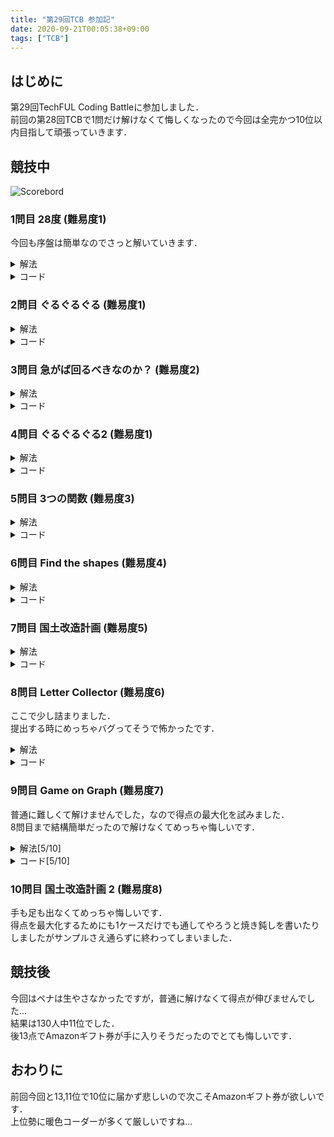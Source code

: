 ```yaml
---
title: "第29回TCB 参加記"
date: 2020-09-21T00:05:38+09:00
tags: ["TCB"]
---
```

## はじめに

第29回TechFUL Coding Battleに参加しました．  
前回の第28回TCBで1問だけ解けなくて悔しくなったので今回は全完かつ10位以内目指して頑張っていきます．  

## 競技中

![Scorebord](scoreboard.jpg)

### 1問目 28度 (難易度1)

今回も序盤は簡単なのでさっと解いていきます．  

<details><summary>解法</summary>

28より大きいか小さいかを判定し，差と共に出力します．

</details>

<details><summary>コード</summary>

|  ID  |  Verdict  |
| ---- | --------- |
| 1-10 | AC        |

``` cpp
#include <bits/stdc++.h>
using namespace std;
using i64 = long long;
#define endl "\n"

int main()
{
  i64 N;
  cin >> N;
  if (N < 28)
    cout << "Up" << 28 - N << endl;
  else
    cout << "Down" << N - 28 << endl;
  return 0;
}
```

</details>

### 2問目 ぐるぐるぐる (難易度1)  

<details><summary>解法</summary>

Nを4で割った余りで場合分けします．  

</details>

<details><summary>コード</summary>

|  ID  |  Verdict  |
| ---- | --------- |
| 1-10 | AC        |

``` cpp
#include <bits/stdc++.h>
using namespace std;
using i64 = long long;
#define endl "\n"

int main()
{
  i64 N;
  cin >> N;
  if (N % 4 == 0)
    cout << "front" << endl;
  else if (N % 4 == 1)
    cout << "right" << endl;
  else if (N % 4 == 2)
    cout << "back" << endl;
  else
    cout << "left" << endl;
  return 0;
}
```

</details>

### 3問目 急がば回るべきなのか？ (難易度2)

<details><summary>解法</summary>

友人宅に付くまでの時間を更新していきながら，それぞれの友人宅から会場までの時間の和を出して最小値を出力します．  

</details>

<details><summary>コード</summary>

|  ID  |  Verdict  |
| ---- | --------- |
| 1-10 | AC        |

``` cpp
#include <bits/stdc++.h>
using namespace std;
using i64 = long long;
#define endl "\n"

int main()
{
  i64 N, F;
  cin >> N >> F;
  vector<i64> M(F), L(F);
  for (i64 i = 0; i < F; i++)
    cin >> M[i] >> L[i];
  i64 ans = N, sum = 0;
  for (i64 i = 0; i < F; i++)
  {
    sum += M[i];
    ans = min(ans, sum + L[i]);
  }
  cout << ans << endl;
  return 0;
}
```

</details>

### 4問目 ぐるぐるぐる2 (難易度1)

<details><summary>解法</summary>

奇数回の移動では左右，偶数回の移動では前後しか向けないのでそれを満たしているかを確認します．  
向くべき方向にN回で到達出来ない場合が有るので注意します．  

</details>

<details><summary>コード</summary>

|  ID  |  Verdict  |
| ---- | --------- |
| 1-10 | AC        |

``` cpp
#include <bits/stdc++.h>
using namespace std;
using i64 = long long;
#define endl "\n"

int main()
{
  i64 N;
  string S;
  cin >> N >> S;
  if ((S == "left" || S == "right") && N < 1)
  {
    cout << "No" << endl;
    return 0;
  }
  if (S == "back" && N < 2)
  {
    cout << "No" << endl;
    return 0;
  }
  if (N % 2 == 0 && (S == "front" || S == "back"))
  {
    cout << "Yes" << endl;
    return 0;
  }
  if (N % 2 == 1 && (S == "left" || S == "right"))
  {
    cout << "Yes" << endl;
    return 0;
  }
  cout << "No" << endl;
  return 0;
}
```

</details>

### 5問目 3つの関数 (難易度3)

<details><summary>解法</summary>

指示通りに計算します．  

</details>

<details><summary>コード</summary>

|  ID  |  Verdict  |
| ---- | --------- |
| 1-10 | AC        |

``` cpp
#include <bits/stdc++.h>
using namespace std;
using i64 = long long;
#define endl "\n"

const i64 MOD = 1e9 + 7;

int main()
{
  i64 N, Q;
  string arith;
  cin >> N >> Q >> arith;
  for (i64 i = 0; i < Q; i++)
  {
    if (arith[i] == 'F')
      N = (N * 3) % MOD;
    else if (arith[i] == 'G')
      N = (N + 2) % MOD;
    else
      N = ((N * 3) % MOD + (N + 2) % MOD) % MOD;
  }
  cout << N << endl;
  return 0;
}
```

</details>

### 6問目 Find the shapes (難易度4)

<details><summary>解法</summary>

それぞれの点について次数が0の場合，点になる．  
1の場合は，その辺の先の点の次数も1であれば線になる．  
2の場合は，それぞれの辺の先の点の次数が2であり，その2点が接していれば三角形になる．  
また，重複があるので線と三角形の数は最後に2,3で割る．  

</details>

<details><summary>コード</summary>

|  ID  |  Verdict  |
| ---- | --------- |
| 1-10 | AC        |

``` cpp
#include <bits/stdc++.h>
using namespace std;
using i64 = long long;
#define endl "\n"

int main()
{
  i64 N, M;
  cin >> N >> M;
  vector<i64> edge[N];
  for (i64 i = 0; i < M; i++)
  {
    i64 a, b;
    cin >> a >> b;
    a--;
    b--;
    edge[a].push_back(b);
    edge[b].push_back(a);
  }
  i64 ansP = 0, ansL = 0, ansT = 0;
  for (i64 i = 0; i < N; i++)
  {
    if (edge[i].size() == 0)
      ansP++;
    if (edge[i].size() == 1 && edge[edge[i][0]].size() == 1)
      ansL++;
    if ((edge[i].size() == 2 && edge[edge[i][0]].size() == 2 && edge[edge[i][1]].size() == 2) && (edge[edge[i][0]][0] == edge[i][1] || edge[edge[i][0]][1] == edge[i][1]))
      ansT++;
  }
  cout << ansP << endl
       << ansL / 2 << endl
       << ansT / 3 << endl;
  return 0;
}
```

</details>

### 7問目 国土改造計画 (難易度5)

<details><summary>解法</summary>

$d_i-c_i<=0$の辺は全て追加し，その後クラスカル法で$d_i-c_i$の小さい順に追加するか検討していきます．  

</details>

<details><summary>コード</summary>

|  ID  |  Verdict  |
| ---- | --------- |
| 1-10 | AC        |

``` cpp
#include <bits/stdc++.h>
using namespace std;
using i64 = long long;
#define endl "\n"

struct UnionFind
{
  vector<i64> data;
  UnionFind(i64 size) : data(size, -1) {}
  bool merge(i64 x, i64 y)
  {
    x = root(x);
    y = root(y);
    if (x != y)
    {
      if (data[y] < data[x])
        swap(x, y);
      data[x] += data[y];
      data[y] = x;
    }
    return x != y;
  }
  bool check(i64 x, i64 y)
  {
    return root(x) == root(y);
  }
  i64 root(i64 x)
  {
    return data[x] < 0 ? x : data[x] = root(data[x]);
  }
};

int main()
{
  i64 N, M;
  cin >> N >> M;
  vector<pair<i64, pair<i64, i64>>> edge;
  for (i64 i = 0; i < M; i++)
  {
    i64 a, b, c, d;
    cin >> a >> b >> c >> d;
    a--;
    b--;
    edge.push_back({c - d, {a, b}});
  }
  sort(edge.begin(), edge.end());
  UnionFind uf(N);
  i64 ans = 0;
  for (i64 i = 0; i < M; i++)
    if (edge[i].first <= 0 || !uf.check(edge[i].second.first, edge[i].second.second))
    {
      ans += edge[i].first;
      uf.merge(edge[i].second.first, edge[i].second.second);
    }
  cout << ans << endl;
  return 0;
}
```

</details>

### 8問目 Letter Collector (難易度6)

ここで少し詰まりました．  
提出する時にめっちゃバグってそうで怖かったです．

<details><summary>解法</summary>

辞書順最小の訪問順を答える必要が有るのでedgeをそれぞれそれぞれソートしておきます．  
その後，頂点Aを決めてそこから引数(現在居る頂点,現在のSの長さ)でメモ化再帰をします．  

</details>

<details><summary>コード</summary>

|  ID  |  Verdict  |
| ---- | --------- |
| 1-10 | AC        |

``` cpp
#include <bits/stdc++.h>
using namespace std;
using i64 = long long;
#define endl "\n"

int main()
{
  i64 N, M, L;
  cin >> N >> M >> L;
  vector<i64> edge[N];
  for (i64 i = 0; i < M; i++)
  {
    i64 a, b;
    cin >> a >> b;
    a--;
    b--;
    edge[a].push_back(b);
    edge[b].push_back(a);
  }
  string X, T;
  cin >> X >> T;
  vector<vector<bool>> dp(N, vector<bool>(L + 1));
  vector<i64> ans(L);
  for (i64 i = 0; i < N; i++)
    sort(edge[i].begin(), edge[i].end());
  function<bool(i64, i64)> dfs = [&](i64 pos, i64 now) -> bool {
    ans[now] = pos;
    if (now == L)
    {
      for (i64 i = 0; i < L; i++)
        cout << ans[i] + 1 << endl;
      exit(0);
    }
    if (dp[pos][now])
      return dp[pos][now];
    if (X[pos] != T[now])
      return dp[pos][now] = true;
    for (i64 i : edge[pos])
      dfs(i, now + 1);
    return dp[pos][now] = true;
  };
  for (i64 i = 0; i < N; i++)
  {
    ans[0] = i;
    dfs(i, 0);
  }
  cout << "No" << endl;
  return 0;
}
```

</details>

### 9問目 Game on Graph (難易度7)

普通に難しくて解けませんでした，なので得点の最大化を試みました．  
8問目まで結構簡単だったので解けなくてめっちゃ悔しいです．

<details><summary>解法[5/10]</summary>

取り敢えず分からないので，シュミレーションしてFulちゃんが$t=1$の時はTechちゃんが行ける点に辿りつけるか，それ以降は全点に辿り着けるならゲーム終了として，判定しました．  

</details>

<details><summary>コード[5/10]</summary>

|  ID  |  Verdict  |
| ---- | --------- |
| 1-3  | AC        |
| 4    | WA        |
| 5    | AC        |
| 6-9  | WA        |
| 10   | AC        |

``` cpp
#include <bits/stdc++.h>
using namespace std;
using i64 = long long;
#define endl "\n"

const int timeLimit = 4000;

int main()
{
  chrono::system_clock::time_point start = chrono::system_clock::now();
  i64 N, M, T;
  cin >> N >> M >> T;
  vector<i64> U(M), V(M), A(T), B(T), C(T), D(T);
  for (i64 i = 0; i < M; i++)
  {
    cin >> U[i] >> V[i];
    U[i]--;
    V[i]--;
  }
  for (i64 i = 0; i < T; i++)
  {
    cin >> A[i] >> B[i] >> C[i] >> D[i];
    A[i]--;
    B[i]--;
    C[i]--;
    D[i]--;
  }
  vector<i64> edge1[N], edge2[N];
  for (i64 i = A[0]; i <= B[0]; i++)
  {
    edge1[U[i]].push_back(V[i]);
    edge1[V[i]].push_back(U[i]);
  }
  for (i64 i = C[0]; i <= D[0]; i++)
  {
    edge2[U[i]].push_back(V[i]);
    edge2[V[i]].push_back(U[i]);
  }
  vector<bool> vis1(N), vis2(N);
  queue<i64> que;
  vis1[0] = true;
  que.push(0);
  while (0 < que.size())
  {
    i64 p = que.front();
    que.pop();
    for (i64 i : edge1[p])
      if (!vis1[i])
      {
        vis1[i] = true;
        que.push(i);
      }
  }
  vis2[0] = true;
  que.push(0);
  while (0 < que.size())
  {
    i64 p = que.front();
    que.pop();
    for (i64 i : edge2[p])
      if (!vis2[i])
      {
        vis2[i] = true;
        que.push(i);
      }
  }
  bool f = vis2[N - 1];
  for (i64 i = 0; i < N; i++)
    if (vis1[i] && !vis2[i])
      f = false;
  if (f)
  {
    cout << 1 << endl;
    return 0;
  }
  i64 t = 2;
  while (t <= T && chrono::duration_cast<chrono::microseconds>(chrono::system_clock::now() - start).count() / 1000 < timeLimit)
  {
    vector<i64> edge[N];
    for (i64 i = C[t - 1]; i <= D[t - 1]; i++)
    {
      edge[U[i]].push_back(V[i]);
      edge[V[i]].push_back(U[i]);
    }
    vector<bool> vis(N);
    vis[0] = true;
    que.push(0);
    while (0 < que.size())
    {
      i64 p = que.front();
      que.pop();
      for (i64 i : edge[p])
        if (!vis[i])
        {
          vis[i] = true;
          que.push(i);
        }
    }
    if (vis[N - 1])
    {
      cout << t << endl;
      return 0;
    }
    t++;
  }
  cout << T + 1 << endl;
  return 0;
}
```

</details>

### 10問目 国土改造計画 2 (難易度8)

手も足も出なくてめっちゃ悔しいです．  
得点を最大化するためにも1ケースだけでも通してやろうと焼き鈍しを書いたりしましたがサンプルさえ通らずに終わってしまいました．  

## 競技後

今回はペナは生やさなかったですが，普通に解けなくて得点が伸びませんでした...  
結果は130人中11位でした．  
後13点でAmazonギフト券が手に入りそうだったのでとても悔しいです．  

## おわりに

前回今回と13,11位で10位に届かず悲しいので次こそAmazonギフト券が欲しいです．  
上位勢に暖色コーダーが多くて厳しいですね...  
